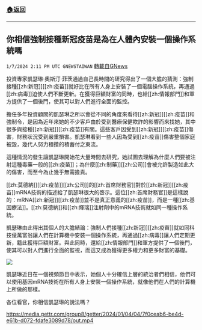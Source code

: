 ###  [:house:返回](README.md)
---


## 你相信強制接種新冠疫苗是為在人體內安裝一個操作系統嗎
`1/7/2024 2:11 PM UTC GNEWSTAIWAN` [轉載自GNews](https://gnews.org/articles/2193863)


  
投資專家凱瑟琳·奧斯汀·菲茨通過自己長時間的研究得出了一個大膽的猜測：強制接種[[zh:新冠]][[zh:疫苗]]就好比在所有人身上安裝了一個電腦操作系統，再通過[[zh:病毒]]迫使人們不斷更新。在獲得巨額財富的同時，也給[[zh:情報部門]]和軍方提供了一個後門，使其可以對人們進行全面的監控。

擔任多年投資顧問的凱瑟琳之所以會從不同的角度來看待[[zh:新冠]][[zh:疫苗]]和強制令，是因為近年來她的不少客戶由於受到醫療保健欺詐的影響而來找她，其中很多與接種[[zh:新冠]][[zh:疫苗]]有關。這些客戶因受到[[zh:新冠]][[zh:疫苗]]傷害，財務狀況受到嚴重損害。凱瑟琳看到一些人因為受到[[zh:疫苗]]傷害整個家庭被毀，幾代人努力積攢的積蓄付之東流。

  

這種情況的發生讓凱瑟琳開始花大量時間去研究，她試圖去理解為什麼人們要被注射這種毒藥一般的[[zh:疫苗]]；為什麼[[zh:制藥]][[zh:公司]]會被允許製造如此大的傷害，而至今為止幾乎無需擔責。

  

[[zh:莫德納]][[zh:疫苗]][[zh:公司]]的[[zh:首席財務官]]對於[[zh:新冠]][[zh:疫苗]]mRNA技術的描述給了凱瑟琳很大的啓示。這位[[zh:首席財務官]]是這樣說的：mRNA[[zh:新冠]][[zh:疫苗]]並不是真正意義的[[zh:疫苗]]，而是一種[[zh:基因療法]]。[[zh:莫德納]]和[[zh:輝瑞]]注射劑中的mRNA技術就如同一種操作系統。

  

凱瑟琳由此得出其個人的大膽結論：強制人們接種[[zh:新冠]][[zh:疫苗]]就如同科技億萬富翁讓人們在計算機中安裝一個操作系統，再通過[[zh:病毒]]讓人們定期更新，籍此獲得巨額財富。與此同時，還給[[zh:情報部門]]和軍方提供了一個後門，使其可以對人們進行全面的監視，而這又成為獲得更多權力和更多財富的基礎。


![](ipfs://QmVYEjgUDD2T8zNy5yoMHq2A4FpaujiPu7XhRQfyTN25AA?.png)

凱瑟琳近日在一個視頻節目中表示，她個人十分確信上層的統治者們相信，他們可以使用基因mRNA技術在所有人身上安裝一個操作系統，就像他們在人們的計算機上所做的那樣。

  

各位看官，你相信凱瑟琳的說法嗎？


https://media.gettr.com/group8/getter/2024/01/04/04/7f0ceab6-be4d-e61b-d072-fdafe3089d78/out.mp4




